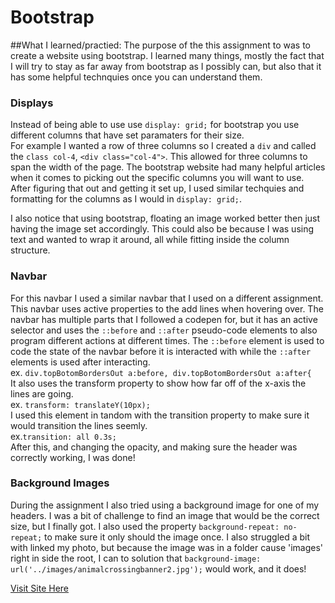 # Bootstrap
##What I learned/practied: 
The purpose of the this assignment to was to create a website using bootstrap. I learned many things, mostly the fact that I will try to stay as far away from bootstrap as I possibly can, but also that it has some helpful technquies once you can understand them.

### Displays
Instead of being able to use use ```display: grid;``` for bootstrap you use different columns that have set paramaters for their size.  \
For example I wanted a row of three columns so I created a ```div``` and called the ```class col-4```, ```<div class="col-4">```. This allowed for three columns to span the width of the page. The bootstrap website had many helpful articles when it comes to picking out the specific columns you will want to use.  \
After figuring that out and getting it set up, I used similar techquies and formatting for the columns as I would in ```display: grid;```.

I also notice that using bootstrap, floating an image worked better then just having the image set accordingly. This could also be because I was using text and wanted to wrap it around, all while fitting inside the column structure. 

### Navbar
For this navbar I used a similar navbar that I used on a different assignment. This navbar uses active properties to the add lines when hovering over. The navbar has multiple parts that I followed a codepen for, but it has an active selector and uses the ```::before``` and ```::after``` pseudo-code elements to also program different actions at different times. 
The ```::before``` element is used to code the state of the navbar before it is interacted with while the ```::after``` elements is used after interacting.   \
ex. ```div.topBotomBordersOut a:before, div.topBotomBordersOut a:after{```  \
It also uses the transform property to show how far off of the x-axis the lines are going.  \
ex. ```transform: translateY(10px);```  \
I used this element in tandom with the transition property to make sure it would transition the lines seemly.  \
ex.```transition: all 0.3s;```  \
After this, and changing the opacity, and making sure the header was correctly working, I was done!  

### Background Images
During the assignment I also tried using a background image for one of my headers. I was a bit of challenge to find an image that would be the correct size, but I finally got. I also used the property ```background-repeat: no-repeat;``` to make sure it only should the image once. I also struggled a bit with linked my photo, but because the image was in a folder cause 'images' right in side the root, I can to solution that ```background-image: url('../images/animalcrossingbanner2.jpg');``` would work, and it does!

[Visit Site Here](https://giaviolini.github.io/bootstrap/)

